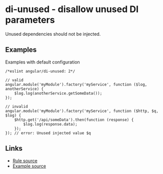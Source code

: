 <!-- WARNING: Generated documentation. Edit docs and examples in the rule and examples file ('rules/di-unused.js', 'examples/di-unused.js'). -->

# di-unused - disallow unused DI parameters

Unused dependencies should not be injected.

## Examples

Examples with default configuration

    /*eslint angular/di-unused: 2*/

    // valid
    angular.module('myModule').factory('myService', function ($log, anotherService) {
        $log.log(anotherService.getSomeData());
    });

    // invalid
    angular.module('myModule').factory('myService', function ($http, $q, $log) {
        $http.get('/api/someData').then(function (response) {
            $log.log(response.data);
        });
    }); // error: Unused injected value $q

## Links

* [Rule source](../rules/di-unused.js)
* [Example source](../examples/di-unused.js)
